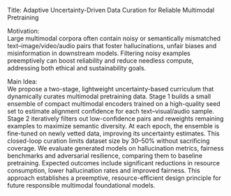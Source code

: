 Title: Adaptive Uncertainty-Driven Data Curation for Reliable Multimodal Pretraining

Motivation:  
Large multimodal corpora often contain noisy or semantically mismatched text–image/video/audio pairs that foster hallucinations, unfair biases and misinformation in downstream models. Filtering noisy examples preemptively can boost reliability and reduce needless compute, addressing both ethical and sustainability goals.

Main Idea:  
We propose a two-stage, lightweight uncertainty-based curriculum that dynamically curates multimodal pretraining data. Stage 1 builds a small ensemble of compact multimodal encoders trained on a high-quality seed set to estimate alignment confidence for each text–visual/audio sample. Stage 2 iteratively filters out low-confidence pairs and reweights remaining examples to maximize semantic diversity. At each epoch, the ensemble is fine-tuned on newly vetted data, improving its uncertainty estimates. This closed-loop curation limits dataset size by 30–50% without sacrificing coverage. We evaluate generated models on hallucination metrics, fairness benchmarks and adversarial resilience, comparing them to baseline pretraining. Expected outcomes include significant reductions in resource consumption, lower hallucination rates and improved fairness. This approach establishes a preemptive, resource-efficient design principle for future responsible multimodal foundational models.